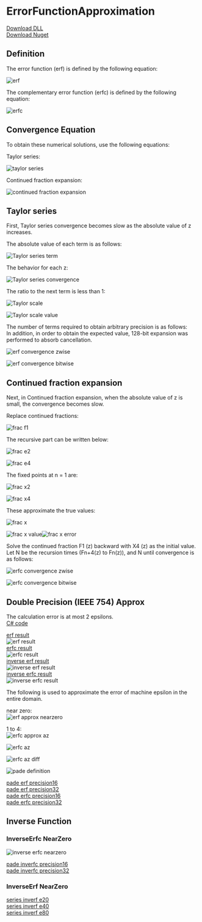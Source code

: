 # ErrorFunctionApproximation

[Download DLL](https://github.com/tk-yoshimura/ErrorFunctionFP64/releases)  
[Download Nuget](https://www.nuget.org/packages/tyoshimura.ErrorFunctionFP64/)  

## Definition

The error function (erf) is defined by the following equation:

![erf](https://github.com/tk-yoshimura/ErrorFunctionApproximation/blob/main/figures/erf.svg)

The complementary error function (erfc) is defined by the following equation:

![erfc](https://github.com/tk-yoshimura/ErrorFunctionApproximation/blob/main/figures/erfc.svg)

## Convergence Equation

To obtain these numerical solutions, use the following equations:

Taylor series:

![taylor series](https://github.com/tk-yoshimura/ErrorFunctionApproximation/blob/main/figures/taylor_series.svg)

Continued fraction expansion:

![continued fraction expansion](https://github.com/tk-yoshimura/ErrorFunctionApproximation/blob/main/figures/fracexpand.svg)

## Taylor series

First, Taylor series convergence becomes slow as the absolute value of z increases.

The absolute value of each term is as follows:

![Taylor series term](https://github.com/tk-yoshimura/ErrorFunctionApproximation/blob/main/figures/taylor_terms.svg)

The behavior for each z:

![Taylor series convergence](https://github.com/tk-yoshimura/ErrorFunctionApproximation/blob/main/figures/taylor_convergence.svg)

The ratio to the next term is less than 1:

![Taylor scale](https://github.com/tk-yoshimura/ErrorFunctionApproximation/blob/main/figures/taylor_scale.svg)

![Taylor scale value](https://github.com/tk-yoshimura/ErrorFunctionApproximation/blob/main/figures/taylor_scale_value.svg)

The number of terms required to obtain arbitrary precision is as follows:  
In addition, in order to obtain the expected value, 128-bit expansion was performed to absorb cancellation.

![erf convergence zwise](https://github.com/tk-yoshimura/ErrorFunctionApproximation/blob/main/figures/erf_convergence_zwise.svg)

![erf convergence bitwise](https://github.com/tk-yoshimura/ErrorFunctionApproximation/blob/main/figures/erf_convergence_bitswise.svg)

## Continued fraction expansion

Next, in Continued fraction expansion, when the absolute value of z is small, the convergence becomes slow.

Replace continued fractions:

![frac f1](https://github.com/tk-yoshimura/ErrorFunctionApproximation/blob/main/figures/fracexpand_f1.svg)

The recursive part can be written below:

![frac e2](https://github.com/tk-yoshimura/ErrorFunctionApproximation/blob/main/figures/fracexpand_e2.svg)

![frac e4](https://github.com/tk-yoshimura/ErrorFunctionApproximation/blob/main/figures/fracexpand_e4.svg)

The fixed points at n = 1 are:

![frac x2](https://github.com/tk-yoshimura/ErrorFunctionApproximation/blob/main/figures/fracexpand_x2.svg)

![frac x4](https://github.com/tk-yoshimura/ErrorFunctionApproximation/blob/main/figures/fracexpand_x4.svg)

These approximate the true values:

![frac x](https://github.com/tk-yoshimura/ErrorFunctionApproximation/blob/main/figures/fracexpand_x.svg)

![frac x value](https://github.com/tk-yoshimura/ErrorFunctionApproximation/blob/main/figures/fracexpand_x_value.svg)![frac x error](https://github.com/tk-yoshimura/ErrorFunctionApproximation/blob/main/figures/fracexpand_error.svg)

Solve the continued fraction F1 (z) backward with X4 (z) as the initial value.  
Let N be the recursion times (Fn+4(z) to Fn(z)), and N until convergence is as follows:

![erfc convergence zwise](https://github.com/tk-yoshimura/ErrorFunctionApproximation/blob/main/figures/erfc_convergence_zwise.svg)

![erfc convergence bitwise](https://github.com/tk-yoshimura/ErrorFunctionApproximation/blob/main/figures/erfc_convergence_bitswise.svg)

## Double Precision (IEEE 754) Approx
The calculation error is at most 2 epsilons.  
[C# code](https://github.com/tk-yoshimura/ErrorFunctionApproximation/blob/main/ErrorFunctionFP64/ErrorFunction.cs)  

[erf result](https://github.com/tk-yoshimura/ErrorFunctionApproximation/blob/main/results/erf_approx.csv)  
![erf result](https://github.com/tk-yoshimura/ErrorFunctionApproximation/blob/main/figures/erf_approx.svg)  
[erfc result](https://github.com/tk-yoshimura/ErrorFunctionApproximation/blob/main/results/erfc_approx.csv)  
![erfc result](https://github.com/tk-yoshimura/ErrorFunctionApproximation/blob/main/figures/erfc_approx.svg)  
[inverse erf result](https://github.com/tk-yoshimura/ErrorFunctionApproximation/blob/main/results/inverf_approx.csv)  
![inverse erf result](https://github.com/tk-yoshimura/ErrorFunctionApproximation/blob/main/figures/inverf_approx.svg)  
[inverse erfc result](https://github.com/tk-yoshimura/ErrorFunctionApproximation/blob/main/results/inverfc_approx.csv)  
![inverse erfc result](https://github.com/tk-yoshimura/ErrorFunctionApproximation/blob/main/figures/inverfc_approx.svg)  

The following is used to approximate the error of machine epsilon in the entire domain.

near zero:  
![erf approx nearzero](https://github.com/tk-yoshimura/ErrorFunctionApproximation/blob/main/figures/erf_approx_nz.svg)

1 to 4:  
![erfc approx az](https://github.com/tk-yoshimura/ErrorFunctionApproximation/blob/main/figures/erfc_approx_az.svg)

![erfc az](https://github.com/tk-yoshimura/ErrorFunctionApproximation/blob/main/figures/erfc_az.svg)

![erfc az diff](https://github.com/tk-yoshimura/ErrorFunctionApproximation/blob/main/figures/erfc_diff.svg)

![pade definition](https://github.com/tk-yoshimura/ErrorFunctionApproximation/blob/main/figures/pade_definition.svg)  

[pade erf precision16](https://github.com/tk-yoshimura/ErrorFunctionApproximation/blob/main/results/pade_erf_e16.txt)  
[pade erf precision32](https://github.com/tk-yoshimura/ErrorFunctionApproximation/blob/main/results/pade_erf_e32.txt)  
[pade erfc precision16](https://github.com/tk-yoshimura/ErrorFunctionApproximation/blob/main/results/pade_erfc_e16.txt)  
[pade erfc precision32](https://github.com/tk-yoshimura/ErrorFunctionApproximation/blob/main/results/pade_erfc_e32.txt)  

## Inverse Function

### InverseErfc NearZero
![inverse erfc nearzero](https://github.com/tk-yoshimura/ErrorFunctionApproximation/blob/main/figures/inverse_erfc_nz.svg)  

[pade inverfc precision16](https://github.com/tk-yoshimura/ErrorFunctionApproximation/blob/main/results/pade_inverfc_e16.txt)  
[pade inverfc precision32](https://github.com/tk-yoshimura/ErrorFunctionApproximation/blob/main/results/pade_inverfc_e32.txt)  

### InverseErf NearZero

[series inverf e20](https://github.com/tk-yoshimura/ErrorFunctionApproximation/blob/main/results/series_inverf_e20.txt)  
[series inverf e40](https://github.com/tk-yoshimura/ErrorFunctionApproximation/blob/main/results/series_inverf_e40.txt)  
[series inverf e80](https://github.com/tk-yoshimura/ErrorFunctionApproximation/blob/main/results/series_inverf_e80.txt)  